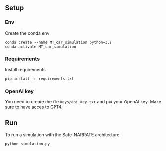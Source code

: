 ## Setup
### Env
Create the conda env
~~~
conda create --name MT_car_simulation python=3.8
conda activate MT_car_simulation
~~~
### Requirements
Install requirements
~~~
pip install -r requirements.txt
~~~
### OpenAI key
You need to create the file `keys/api_key.txt` and put your OpenAI key. Make sure to have acces to GPT4. 

## Run
To run a simulation with the Safe-NARRATE architecture.
~~~
python simulation.py
~~~

